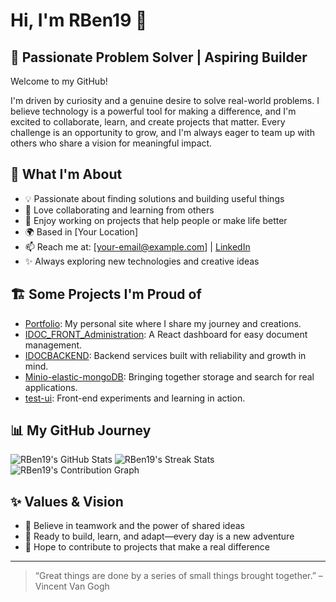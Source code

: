# Hi, I'm RBen19 👋

## 🌱 Passionate Problem Solver | Aspiring Builder

Welcome to my GitHub!

I'm driven by curiosity and a genuine desire to solve real-world problems. I believe technology is a powerful tool for making a difference, and I'm excited to collaborate, learn, and create projects that matter. Every challenge is an opportunity to grow, and I'm always eager to team up with others who share a vision for meaningful impact.

## 🚀 What I'm About
- 💡 Passionate about finding solutions and building useful things
- 🤝 Love collaborating and learning from others
- 🧩 Enjoy working on projects that help people or make life better
- 🌍 Based in [Your Location]
- 📫 Reach me at: [your-email@example.com] | [LinkedIn](https://linkedin.com/in/yourusername)
- ✨ Always exploring new technologies and creative ideas

## 🏗️ Some Projects I'm Proud of

- [Portfolio](https://github.com/RBen19/portfolio): My personal site where I share my journey and creations.
- [IDOC_FRONT_Administration](https://github.com/RBen19/IDOC_FRONT_Administration): A React dashboard for easy document management.
- [IDOCBACKEND](https://github.com/RBen19/IDOCBACKEND): Backend services built with reliability and growth in mind.
- [Minio-elastic-mongoDB](https://github.com/RBen19/Minio-elastic-mongoDB): Bringing together storage and search for real applications.
- [test-ui](https://github.com/traorecheikh/test-ui): Front-end experiments and learning in action.

## 📊 My GitHub Journey

![RBen19's GitHub Stats](https://github-readme-stats.vercel.app/api?username=RBen19&show_icons=true&theme=radical)
![RBen19's Streak Stats](https://streak-stats.demolab.com/?user=RBen19&theme=radical)
![RBen19's Contribution Graph](https://github-contribution-graph.vercel.app/api?username=RBen19&theme=radical)

## ✨ Values & Vision
- 🌟 Believe in teamwork and the power of shared ideas
- 🚀 Ready to build, learn, and adapt—every day is a new adventure
- 🌱 Hope to contribute to projects that make a real difference

---

> “Great things are done by a series of small things brought together.” – Vincent Van Gogh
